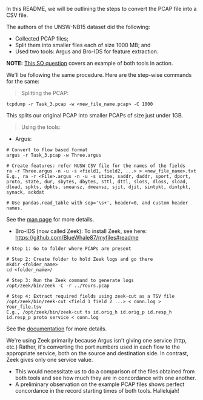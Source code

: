 In this README, we will be outlining the steps to convert the PCAP file into a CSV file.

The authors of the UNSW-NB15 dataset did the following:
* Collected PCAP files;
* Split them into smaller files each of size 1000 MB; and
* Used two tools: Argus and Bro-IDS for feature extraction.

**NOTE:** [This SO question](https://stackoverflow.com/questions/8092380/export-pcap-data-to-csv-timestamp-bytes-uplink-downlink-extra-info) covers an example of both tools in action.

We'll be following the same procedure. Here are the step-wise commands for the same:
> Splitting the PCAP:

```
tcpdump -r Task_3.pcap -w <new_file_name.pcap> -C 1000
```
This splits our original PCAP into smaller PCAPs of size just under 1GB.

> Using the tools:

* Argus:
```
# Convert to flow based format
argus -r Task_3.pcap -w Three.argus

# Create features: refer NUSW CSV file for the names of the fields
ra -r Three.argus -n -u -s <field1, field2, ...> > <new_file_name>.txt
E.g., ra -r <File>.argus -n -u -s stime, saddr, daddr, sport, dport, proto, state, dur, sbytes, dbytes, sttl, dttl, sloss, dloss, sload, dload, spkts, dpkts, smeansz, dmeansz, sjit, djit, sintpkt, dintpkt, synack, ackdat

# Use pandas.read_table with sep='\s+', header=0, and custom header names.
```
See the [man page](https://manpages.ubuntu.com/manpages/lunar/en/man1/ra.1.html) for more details.

* Bro-IDS (now called Zeek): To install Zeek, see here: https://github.com/BlueWhale87/myfiles#readme
```
# Step 1: Go to folder where PCAPs are present

# Step 2: Create folder to hold Zeek logs and go there
mkdir <folder_name>
cd <folder_name>/

# Step 3: Run the Zeek command to generate logs
/opt/zeek/bin/zeek -C -r ../Yours.pcap

# Step 4: Extract required fields using zeek-cut as a TSV file
/opt/zeek/bin/zeek-cut <field 1 field 2 ...> < conn.log > Your_file.tsv
E.g., /opt/zeek/bin/zeek-cut ts id.orig_h id.orig_p id.resp_h id.resp_p proto service < conn.log
```
See the [documentation](https://docs.zeek.org/en/master/log-formats.html) for more details.

We're using Zeek primarily because Argus isn't giving one service (http, etc.) Rather, it's converting the port numbers used in each flow to the appropriate service, both on the source and destination side. In contrast, Zeek gives only one service value.

* This would necessitate us to do a comparison of the files obtained from both tools and see how much they are in concordance with one another.
* A preliminary observation on the example PCAP files shows perfect concordance in the record starting times of both tools. Hallelujah!
